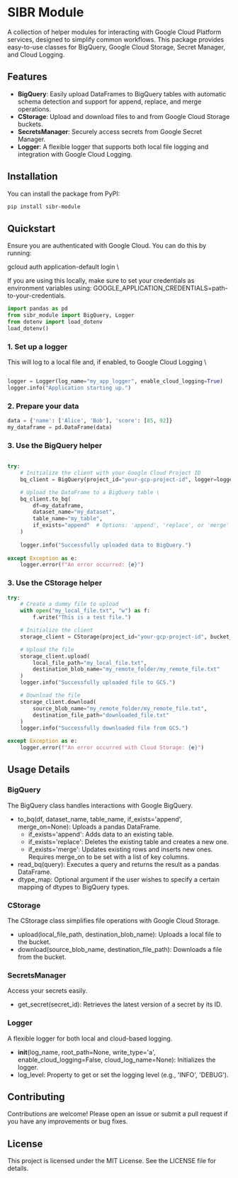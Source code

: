 

# SIBR Module

A collection of helper modules for interacting with Google Cloud Platform services, designed to simplify common workflows. This package provides easy-to-use classes for BigQuery, Google Cloud Storage, Secret Manager, and Cloud Logging.


## Features

* **BigQuery**: Easily upload DataFrames to BigQuery tables with automatic schema detection and support for append, replace, and merge operations.
* **CStorage**: Upload and download files to and from Google Cloud Storage buckets.
* **SecretsManager**: Securely access secrets from Google Secret Manager.
* **Logger**: A flexible logger that supports both local file logging and integration with Google Cloud Logging.


## Installation

You can install the package from PyPI:

```bash
pip install sibr-module
```


## Quickstart

Ensure you are authenticated with Google Cloud. You can do this by running:

gcloud auth application-default login \


If you are using this locally, make sure to set your credentials as environment variables using: GOOGLE_APPLICATION_CREDENTIALS=path-to-your-credentials.

```python
import pandas as pd 
from sibr_module import BigQuery, Logger 
from dotenv import load_dotenv
load_dotenv()
 ```
### 1. Set up a logger 
This will log to a local file and, if enabled, to Google Cloud Logging \
```python

logger = Logger(log_name="my_app_logger", enable_cloud_logging=True) 
logger.info("Application starting up.")
```

### 2. Prepare your data
```python
data = {'name': ['Alice', 'Bob'], 'score': [85, 92]} 
my_dataframe = pd.DataFrame(data) 
 ```
### 3. Use the BigQuery helper 

```python

try: 
    # Initialize the client with your Google Cloud Project ID
    bq_client = BigQuery(project_id="your-gcp-project-id", logger=logger)

    # Upload the DataFrame to a BigQuery table \
    bq_client.to_bq(
        df=my_dataframe,
        dataset_name="my_dataset", 
        table_name="my_table", 
        if_exists="append"  # Options: 'append', 'replace', or 'merge' 
    ) 
 
    logger.info("Successfully uploaded data to BigQuery.") 
 
except Exception as e: 
    logger.error(f"An error occurred: {e}") 

```
### 3. Use the CStorage helper
```python
try:
    # Create a dummy file to upload
    with open("my_local_file.txt", "w") as f:
        f.write("This is a test file.")

    # Initialize the client
    storage_client = CStorage(project_id="your-gcp-project-id", bucket_name="your-bucket-name", logger=logger)

    # Upload the file
    storage_client.upload(
        local_file_path="my_local_file.txt",
        destination_blob_name="my_remote_folder/my_remote_file.txt"
    )
    logger.info("Successfully uploaded file to GCS.")

    # Download the file
    storage_client.download(
        source_blob_name="my_remote_folder/my_remote_file.txt",
        destination_file_path="downloaded_file.txt"
    )
    logger.info("Successfully downloaded file from GCS.")

except Exception as e:
    logger.error(f"An error occurred with Cloud Storage: {e}")
```


## Usage Details

### BigQuery

The BigQuery class handles interactions with Google BigQuery.



* to_bq(df, dataset_name, table_name, if_exists='append', merge_on=None): Uploads a pandas DataFrame.
    * if_exists='append': Adds data to an existing table.
    * if_exists='replace': Deletes the existing table and creates a new one.
    * if_exists='merge': Updates existing rows and inserts new ones. Requires merge_on to be set with a list of key columns.
* read_bq(query): Executes a query and returns the result as a pandas DataFrame.
* dtype_map: Optional argument if the user wishes to specify a certain mapping of dtypes to BigQuery types.


### CStorage

The CStorage class simplifies file operations with Google Cloud Storage.



* upload(local_file_path, destination_blob_name): Uploads a local file to the bucket.
* download(source_blob_name, destination_file_path): Downloads a file from the bucket.


### SecretsManager

Access your secrets easily.



* get_secret(secret_id): Retrieves the latest version of a secret by its ID.


### Logger

A flexible logger for both local and cloud-based logging.

* __init__(log_name, root_path=None, write_type='a', enable_cloud_logging=False, cloud_log_name=None): Initializes the logger.
* log_level: Property to get or set the logging level (e.g., 'INFO', 'DEBUG').


## Contributing

Contributions are welcome! Please open an issue or submit a pull request if you have any improvements or bug fixes.


## License

This project is licensed under the MIT License. See the LICENSE file for details.